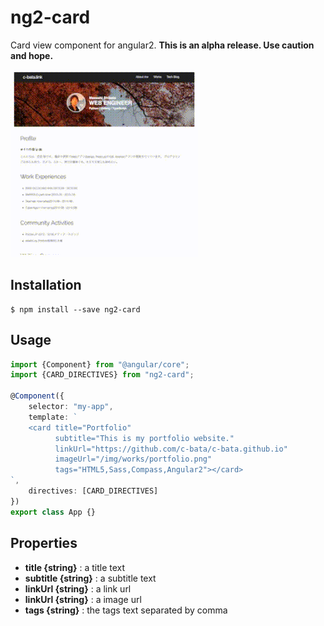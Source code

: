 # ng2-card
Card view component for angular2.
**This is an alpha release. Use caution and hope.**

![example](./example/ng2-card.gif)

## Installation

```
$ npm install --save ng2-card
```

## Usage

```typescript
import {Component} from "@angular/core";
import {CARD_DIRECTIVES} from "ng2-card";

@Component({
    selector: "my-app",
    template: `
    <card title="Portfolio"
          subtitle="This is my portfolio website."
          linkUrl="https://github.com/c-bata/c-bata.github.io"
          imageUrl="/img/works/portfolio.png"
          tags="HTML5,Sass,Compass,Angular2"></card>
`,
    directives: [CARD_DIRECTIVES]
})
export class App {}
```

## Properties

- **title {string}** : a title text
- **subtitle {string}** : a subtitle text
- **linkUrl {string}** : a link url
- **linkUrl {string}** : a image url
- **tags {string}** : the tags text separated by comma

